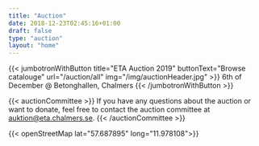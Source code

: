 ```yaml
---
title: "Auction"
date: 2018-12-23T02:45:16+01:00
draft: false
type: "auction"
layout: "home"
---
```


{{< jumbotronWithButton title="ETA Auction 2019" buttonText="Browse catalouge" url="/auction/all" img="/img/auctionHeader.jpg" >}}
  6th of December @ Betonghallen, Chalmers
{{< /jumbotronWithButton >}}

{{< auctionCommittee >}}
If you have any questions about the auction or want to donate, feel free to contact the auction committee at <auktion@eta.chalmers.se>.
{{< /auctionCommittee >}}

{{< openStreetMap lat="57.687895" long="11.978108">}}
